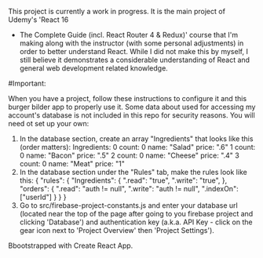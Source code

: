 This project is currently a work in progress. It is the main project of Udemy's 'React 16 
- The Complete Guide (incl. React Router 4 & Redux)' course that I'm making along with the 
instructor (with some personal adjustments) in order to better understand React. While I 
did not make this by myself, I still believe it demonstrates a considerable understanding 
of React and general web development related knowledge.

#Important:

When you have a project, follow these instructions to configure it and this burger bilder
app to properly use it. Some data about used for accessing my account's database is not included in this
repo for security reasons. You will need ot set up your own:
1. In the database section, create an array "Ingredients" that looks like this (order matters):
Ingredients:
    0
        count: 0
        name: "Salad"
        price: ".6"
    1
        count: 0
        name: "Bacon"
        price: ".5"
    2
        count: 0
        name: "Cheese"
        price: ".4"
    3
        count: 0
        name: "Meat"
        price: "1"
2. In the database section under the "Rules" tab, make the rules look like this:
{
  "rules": {
    "Ingredients": {
    	".read": "true",
    	".write": "true",
    },
    "orders": {
    	".read": "auth != null",
    	".write": "auth != null",
        ".indexOn": ["userId"]
    }
  }
}
3. Go to src/firebase-project-constants.js and enter your database url (located near  the top
of the page after going to you firebase project and clicking 'Database') and authentication key
(a.k.a. API Key - click on the gear icon next to 'Project Overview' then 'Project Settings').

Bbootstrapped with Create React App.
